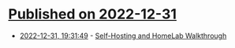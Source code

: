 # [Published on 2022-12-31](index.md)

* [2022-12-31, 19:31:49](https://news.ycombinator.com/item?id=34199828) - [Self-Hosting and HomeLab Walkthrough](https://docs.technotim.live/posts/homelab-services-tour-2022/)
